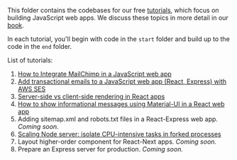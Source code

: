 This folder contains the codebases for our free [tutorials](https://builderbook.org/tutorials), which focus on building JavaScript web apps. We discuss these topics in more detail in our [book](https://builderbook.org/book). 

In each tutorial, you'll begin with code in the `start` folder and build up to the code in the `end` folder.

List of tutorials:
1. [How to Integrate MailChimp in a JavaScript web app](https://medium.freecodecamp.org/how-to-integrate-mailchimp-in-a-javascript-web-app-2a889fb43f6f)
2. [Add transactional emails to a JavaScript web app (React, Express) with AWS SES](https://codeburst.io/add-transactional-emails-to-a-javascript-web-app-react-express-9fa1ff2e40e0)
3. [Server-side vs client-side rendering in React apps](https://async-await.com/article/server-side-vs-client-side-rendering-in-react-apps)
4. [How to show informational messages using Material-UI in a React web app](https://async-await.com/article/how-to-show-in-app-messages-using-material-ui-in-a-react-web-app)
5. Adding sitemap.xml and robots.txt files in a React-Express web app. <i>Coming soon.</i>
6. [Scaling Node server: isolate CPU-intensive tasks in forked processes](https://async-await.com/article/how-to-scale-a-node-js-server-isolate-expensive-tasks-in-forked-process)
7. Layout higher-order component for React-Next apps. <i>Coming soon.</i>
8. Prepare an Express server for production. <i>Coming soon.</i>
